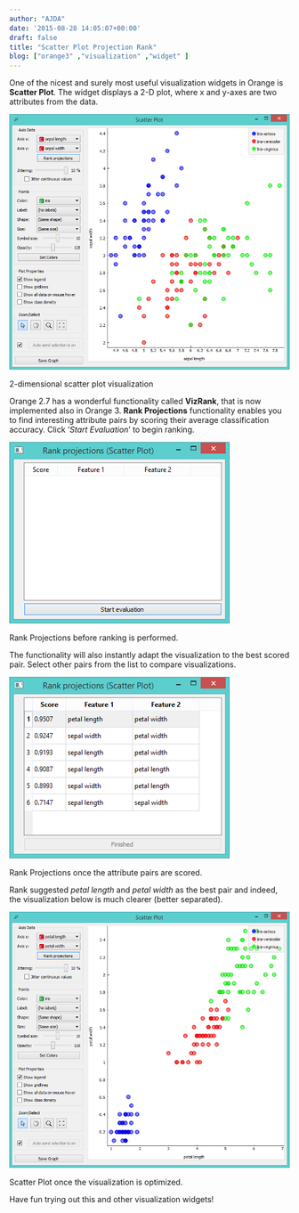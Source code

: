 ```yaml
---
author: "AJDA"
date: '2015-08-28 14:05:07+00:00'
draft: false
title: "Scatter Plot Projection Rank"
blog: ["orange3" ,"visualization" ,"widget" ]
---
```


One of the nicest and surely most useful visualization widgets in Orange is **Scatter Plot**. The widget displays a 2-D plot, where x and y-axes are two attributes from the data.

![](ScatterPlot1.png)

2-dimensional scatter plot visualization



Orange 2.7 has a wonderful functionality called **VizRank**, that is now implemented also in Orange 3. **Rank Projections** functionality enables you to find interesting attribute pairs by scoring their average classification accuracy. Click ‘_Start Evaluation_’ to begin ranking. 

![](ScatterPlot2.png)

Rank Projections before ranking is performed.



The functionality will also instantly adapt the visualization to the best scored pair. Select other pairs from the list to compare visualizations.

![](ScatterPlot3.png)

Rank Projections once the attribute pairs are scored.



Rank suggested _petal length_ and _petal width_ as the best pair and indeed, the visualization below is much clearer (better separated).

![](ScatterPlot4.png)

Scatter Plot once the visualization is optimized.



Have fun trying out this and other visualization widgets!

